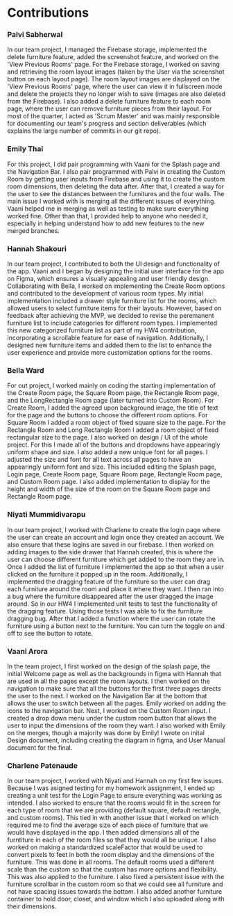 # Contributions
### Palvi Sabherwal
In our team project, I managed the Firebase storage, implemented the delete furniture feature, added the screenshot feature, and worked on the 'View Previous Rooms' page. For the Firebase storage, I worked on saving and retrieving the room layout images (taken by the User via the screenshot button on each layout page). The room layout images are displayed on the 'View Previous Rooms' page, where the user can view it in fullscreen mode and delete the projects they no longer wish to save (images are also deleted from the Firebase). I also added a delete furniture feature to each room page, where the user can remove furniture pieces from their layout. For most of the quarter, I acted as 'Scrum Master' and was mainly responsible for documenting our team's progress and section deliverables (which explains the large number of commits in our git repo). 

### Emily Thai
For this project, I did pair programming with Vaani for the Splash page and the Navigation Bar. I also pair programmed with Palvi in creating the Custom Room by getting user inputs from Firebase and using it to create the custom room dimensions, then deleting the data after. After that, I created a way for the user to see the distances between the furnitures and the four walls. The main issue I worked with is merging all the different issues of everything. Vaani helped me in merging as well as testing to make sure everything worked fine. Other than that, I provided help to anyone who needed it, especially in helping understand how to add new features to the new merged branches.

### Hannah Shakouri
In our team project, I contributed to both the UI design and functionality of the app. Vaani and I began by designing the initial user interface for the app on Figma, which ensures a visually appealing and user friendly design. Collaborating with Bella, I worked on implementing the Create Room options and contributed to the development of various room types. My initial implementation included a drawer style furniture list for the rooms, which allowed users to select furniture items for their layouts. However, based on feedback after achieving the MVP, we decided to revise the peremanent furniture list to include categories for different room types. I implemented this new categorized furniture list as part of my HW4 contribution, incorporating a scrollable feature for ease of navigation. Additionally, I designed new furniture items and added them to the list to enhance the user experience and provide more customization options for the rooms. 

### Bella Ward
For out project, I worked mainly on coding the starting implementation of the Create Room page, the Square Room page, the Rectangle Room page, and the LongRectangle Room page (later turned into Custom Room). For Create Room, I added the agreed upon background image, the title of text for the page and the buttons to choose the different room options. For Square Room I added a room object of fixed square size to the page. For the Rectangle Room and Long Rectangle Room I added a room object of fixed rectangular size to the page.
I also worked on design / UI of the whole project. For this I made all of the buttons and dropdowns have appearingly uniform shape and size. I also added a new unique font for all pages. I adjusted the size and font for all text across all pages to have an appearingly uniform font and size. This included editing the Splash page, Login page, Create Room page, Square Room page, Rectangle Room page, and Custom Room page. I also added implementation to display for the height and width of the size of the room on the Square Room page and Rectangle Room page. 

### Niyati Mummidivarapu
In our team project, I worked with Charlene to create the login page where the user can create an account and login once they created an account. We also ensure that these logins are saved in our firebase. I then worked on adding images to the side drawer that Hannah created, this is where the user can choose different furniture which get added to the room they are in. Once I added the list of furniture I implemented the app so that when a user clicked on the furniture it popped up in the room. Additionally, I implemented the dragging feature of the furniture so the user can drag each furniture around the room and place it where they want. I then ran into a bug where the furniture disappeared after the user dragged the image around. So in our HW4 I implemented unit tests to test the functionality of the dragging feature. Using those tests I was able to fix the furniture dragging bug. After that I added a function where the user can rotate the furniture using a button next to the furniture. You can turn the toggle on and off to see the button to rotate.

### Vaani Arora
In the team project, I first worked on the design of the splash page, the initial Welcome page as well as the backgrounds in figma with Hannah that are used in all the pages except the room layouts. I then worked on the navigation to make sure that all the buttons for the first three pages directs the user to the next. I worked on the Navigation Bar at the bottom that allows the user to switch between all the pages. Emily worked on adding the icons to the navigation bar. Next, I worked on the Custom Room input. I created a drop down menu under the custom room button that allows the user to input the dimensions of the room they want. I also worked with Emily on the merges, though a majority was done by Emily! I wrote on inital Design document, including creating the diagram in figma, and User Manual document for the final. 

### Charlene Patenaude
In our team project, I worked with Niyati and Hannah on my first few issues. Because I was asigned testing for my homework assignment, I ended up creating a unit test for the Login Page to ensure everything was working as intended. I also worked to ensure that the rooms would fit in the screen for each type of room that we are providing (default square, default rectangle, and custom rooms). This tied in with another issue that I worked on which required me to find the average size of each piece of furniture that we would have displayed in the app. I then added dimensions all of the furntiture in each of the room files so that they would all be unique. I also worked on making a standardized scaleFactor that would be used to convert pixels to feet in both the room display and the dimensions of the furniture. This was done in all rooms. The default rooms used a different scale than the custom so that the custom has more options and flexibility. This was also applied to the furniture. I also fixed a persistent issue with the furniture scrollbar in the custom room so that we could see all furniture and not have spacing issues towards the bottom. I also added another furniture container to hold door, closet, and window which I also uploaded along with their dimensions. 
